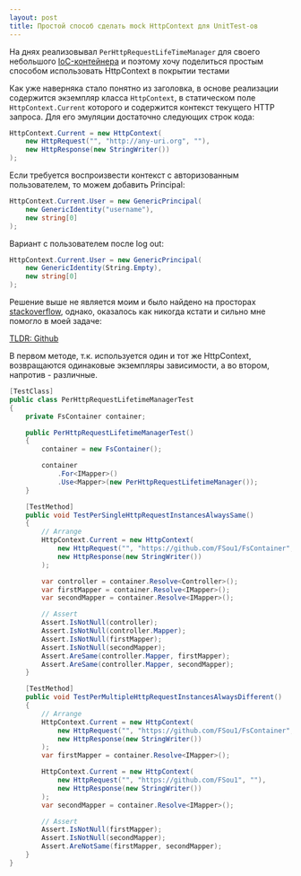 ```yaml
---
layout: post
title: Простой способ сделать mock HttpContext для UnitTest-ов
---
```


На днях реализовывал `PerHttpRequestLifeTimeManager` для своего небольшого [IoC-контейнера](https://github.com/FSou1/FsContainer) и поэтому хочу поделиться простым способом использовать HttpContext в покрытии тестами

Как уже наверняка стало понятно из заголовка, в основе реализации содержится экземпляр класса `HttpContext`, в статическом поле `HttpContext.Current` которого и содержится контекст текущего HTTP запроса. Для его эмуляции достаточно следующих строк кода:

```c#
HttpContext.Current = new HttpContext(
    new HttpRequest("", "http://any-uri.org", ""),
    new HttpResponse(new StringWriter())
);
```

Если требуется воспроизвести контекст с авторизованным пользователем, то можем добавить Principal:

```c#
HttpContext.Current.User = new GenericPrincipal(
    new GenericIdentity("username"),
    new string[0]
);
```

Вариант с пользователем после log out:

```c#
HttpContext.Current.User = new GenericPrincipal(
    new GenericIdentity(String.Empty),
    new string[0]
);
```

Решение выше не является моим и было найдено на просторах [stackoverflow](http://stackoverflow.com/questions/4379450/mock-httpcontext-current-in-test-init-method), однако, оказалось как никогда кстати и сильно мне помогло в моей задаче:

[TLDR: Github](https://github.com/FSou1/FsContainer/blob/master/Fs.Container.Web.Test/PerHttpRequestLifetimeManagerTest.cs)

В первом методе, т.к. используется один и тот же HttpContext, возвращаются одинаковые экземпляры зависимости, а во втором, напротив - различные.

```c#
[TestClass]
public class PerHttpRequestLifetimeManagerTest
{
    private FsContainer container;

    public PerHttpRequestLifetimeManagerTest()
    {
        container = new FsContainer();

        container
            .For<IMapper>()
            .Use<Mapper>(new PerHttpRequestLifetimeManager());
    }

    [TestMethod]
    public void TestPerSingleHttpRequestInstancesAlwaysSame()
    {
        // Arrange
        HttpContext.Current = new HttpContext(
            new HttpRequest("", "https://github.com/FSou1/FsContainer", ""),
            new HttpResponse(new StringWriter())
        );

        var controller = container.Resolve<Controller>();
        var firstMapper = container.Resolve<IMapper>();
        var secondMapper = container.Resolve<IMapper>();

        // Assert
        Assert.IsNotNull(controller);
        Assert.IsNotNull(controller.Mapper);
        Assert.IsNotNull(firstMapper);
        Assert.IsNotNull(secondMapper);
        Assert.AreSame(controller.Mapper, firstMapper);
        Assert.AreSame(controller.Mapper, secondMapper);
    }

    [TestMethod]
    public void TestPerMultipleHttpRequestInstancesAlwaysDifferent()
    {
        // Arrange
        HttpContext.Current = new HttpContext(
            new HttpRequest("", "https://github.com/FSou1/FsContainer", ""),
            new HttpResponse(new StringWriter())
        );
        var firstMapper = container.Resolve<IMapper>();

        HttpContext.Current = new HttpContext(
            new HttpRequest("", "https://github.com/FSou1", ""),
            new HttpResponse(new StringWriter())
        );
        var secondMapper = container.Resolve<IMapper>();

        // Assert
        Assert.IsNotNull(firstMapper);
        Assert.IsNotNull(secondMapper);
        Assert.AreNotSame(firstMapper, secondMapper);
    }
}
```